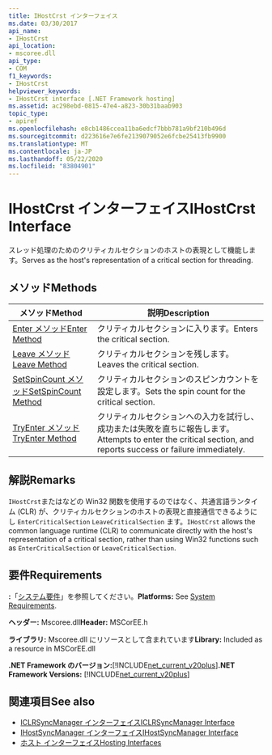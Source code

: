 ```yaml
---
title: IHostCrst インターフェイス
ms.date: 03/30/2017
api_name:
- IHostCrst
api_location:
- mscoree.dll
api_type:
- COM
f1_keywords:
- IHostCrst
helpviewer_keywords:
- IHostCrst interface [.NET Framework hosting]
ms.assetid: ac298ebd-0815-47e4-a823-30b31baab903
topic_type:
- apiref
ms.openlocfilehash: e8cb1486ccea11ba6edcf7bbb781a9bf210b496d
ms.sourcegitcommit: d223616e7e6fe2139079052e6fcbe25413fb9900
ms.translationtype: MT
ms.contentlocale: ja-JP
ms.lasthandoff: 05/22/2020
ms.locfileid: "83804901"
---
```

# <a name="ihostcrst-interface"></a><span data-ttu-id="ce74f-102">IHostCrst インターフェイス</span><span class="sxs-lookup"><span data-stu-id="ce74f-102">IHostCrst Interface</span></span>
<span data-ttu-id="ce74f-103">スレッド処理のためのクリティカルセクションのホストの表現として機能します。</span><span class="sxs-lookup"><span data-stu-id="ce74f-103">Serves as the host's representation of a critical section for threading.</span></span>  
  
## <a name="methods"></a><span data-ttu-id="ce74f-104">メソッド</span><span class="sxs-lookup"><span data-stu-id="ce74f-104">Methods</span></span>  
  
|<span data-ttu-id="ce74f-105">メソッド</span><span class="sxs-lookup"><span data-stu-id="ce74f-105">Method</span></span>|<span data-ttu-id="ce74f-106">説明</span><span class="sxs-lookup"><span data-stu-id="ce74f-106">Description</span></span>|  
|------------|-----------------|  
|[<span data-ttu-id="ce74f-107">Enter メソッド</span><span class="sxs-lookup"><span data-stu-id="ce74f-107">Enter Method</span></span>](ihostcrst-enter-method.md)|<span data-ttu-id="ce74f-108">クリティカルセクションに入ります。</span><span class="sxs-lookup"><span data-stu-id="ce74f-108">Enters the critical section.</span></span>|  
|[<span data-ttu-id="ce74f-109">Leave メソッド</span><span class="sxs-lookup"><span data-stu-id="ce74f-109">Leave Method</span></span>](ihostcrst-leave-method.md)|<span data-ttu-id="ce74f-110">クリティカルセクションを残します。</span><span class="sxs-lookup"><span data-stu-id="ce74f-110">Leaves the critical section.</span></span>|  
|[<span data-ttu-id="ce74f-111">SetSpinCount メソッド</span><span class="sxs-lookup"><span data-stu-id="ce74f-111">SetSpinCount Method</span></span>](ihostcrst-setspincount-method.md)|<span data-ttu-id="ce74f-112">クリティカルセクションのスピンカウントを設定します。</span><span class="sxs-lookup"><span data-stu-id="ce74f-112">Sets the spin count for the critical section.</span></span>|  
|[<span data-ttu-id="ce74f-113">TryEnter メソッド</span><span class="sxs-lookup"><span data-stu-id="ce74f-113">TryEnter Method</span></span>](ihostcrst-tryenter-method.md)|<span data-ttu-id="ce74f-114">クリティカルセクションへの入力を試行し、成功または失敗を直ちに報告します。</span><span class="sxs-lookup"><span data-stu-id="ce74f-114">Attempts to enter the critical section, and reports success or failure immediately.</span></span>|  
  
## <a name="remarks"></a><span data-ttu-id="ce74f-115">解説</span><span class="sxs-lookup"><span data-stu-id="ce74f-115">Remarks</span></span>  
 <span data-ttu-id="ce74f-116">`IHostCrst`またはなどの Win32 関数を使用するのではなく、共通言語ランタイム (CLR) が、クリティカルセクションのホストの表現と直接通信できるようにし `EnterCriticalSection` `LeaveCriticalSection` ます。</span><span class="sxs-lookup"><span data-stu-id="ce74f-116">`IHostCrst` allows the common language runtime (CLR) to communicate directly with the host's representation of a critical section, rather than using Win32 functions such as `EnterCriticalSection` or `LeaveCriticalSection`.</span></span>  
  
## <a name="requirements"></a><span data-ttu-id="ce74f-117">要件</span><span class="sxs-lookup"><span data-stu-id="ce74f-117">Requirements</span></span>  
 <span data-ttu-id="ce74f-118">**:**「[システム要件](../../get-started/system-requirements.md)」を参照してください。</span><span class="sxs-lookup"><span data-stu-id="ce74f-118">**Platforms:** See [System Requirements](../../get-started/system-requirements.md).</span></span>  
  
 <span data-ttu-id="ce74f-119">**ヘッダー:** Mscoree.dll</span><span class="sxs-lookup"><span data-stu-id="ce74f-119">**Header:** MSCorEE.h</span></span>  
  
 <span data-ttu-id="ce74f-120">**ライブラリ:** Mscoree.dll にリソースとして含まれています</span><span class="sxs-lookup"><span data-stu-id="ce74f-120">**Library:** Included as a resource in MSCorEE.dll</span></span>  
  
 <span data-ttu-id="ce74f-121">**.NET Framework のバージョン:**[!INCLUDE[net_current_v20plus](../../../../includes/net-current-v20plus-md.md)]</span><span class="sxs-lookup"><span data-stu-id="ce74f-121">**.NET Framework Versions:** [!INCLUDE[net_current_v20plus](../../../../includes/net-current-v20plus-md.md)]</span></span>  
  
## <a name="see-also"></a><span data-ttu-id="ce74f-122">関連項目</span><span class="sxs-lookup"><span data-stu-id="ce74f-122">See also</span></span>

- [<span data-ttu-id="ce74f-123">ICLRSyncManager インターフェイス</span><span class="sxs-lookup"><span data-stu-id="ce74f-123">ICLRSyncManager Interface</span></span>](iclrsyncmanager-interface.md)
- [<span data-ttu-id="ce74f-124">IHostSyncManager インターフェイス</span><span class="sxs-lookup"><span data-stu-id="ce74f-124">IHostSyncManager Interface</span></span>](ihostsyncmanager-interface.md)
- [<span data-ttu-id="ce74f-125">ホスト インターフェイス</span><span class="sxs-lookup"><span data-stu-id="ce74f-125">Hosting Interfaces</span></span>](hosting-interfaces.md)
